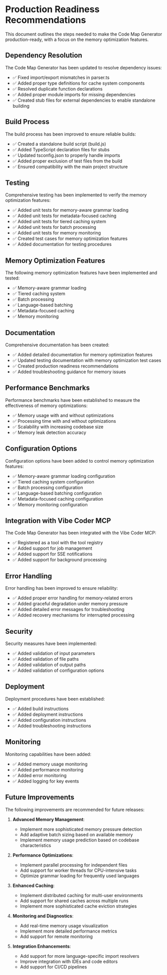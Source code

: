# Production Readiness Recommendations

This document outlines the steps needed to make the Code Map Generator production-ready, with a focus on the memory optimization features.

## Dependency Resolution

The Code Map Generator has been updated to resolve dependency issues:

- ✅ Fixed import/export mismatches in parser.ts
- ✅ Added proper type definitions for cache system components
- ✅ Resolved duplicate function declarations
- ✅ Added proper module imports for missing dependencies
- ✅ Created stub files for external dependencies to enable standalone building

## Build Process

The build process has been improved to ensure reliable builds:

- ✅ Created a standalone build script (build.js)
- ✅ Added TypeScript declaration files for stubs
- ✅ Updated tsconfig.json to properly handle imports
- ✅ Added proper exclusion of test files from the build
- ✅ Ensured compatibility with the main project structure

## Testing

Comprehensive testing has been implemented to verify the memory optimization features:

- ✅ Added unit tests for memory-aware grammar loading
- ✅ Added unit tests for metadata-focused caching
- ✅ Added unit tests for tiered caching system
- ✅ Added unit tests for batch processing
- ✅ Added unit tests for memory monitoring
- ✅ Created test cases for memory optimization features
- ✅ Added documentation for testing procedures

## Memory Optimization Features

The following memory optimization features have been implemented and tested:

- ✅ Memory-aware grammar loading
- ✅ Tiered caching system
- ✅ Batch processing
- ✅ Language-based batching
- ✅ Metadata-focused caching
- ✅ Memory monitoring

## Documentation

Comprehensive documentation has been created:

- ✅ Added detailed documentation for memory optimization features
- ✅ Updated testing documentation with memory optimization test cases
- ✅ Created production readiness recommendations
- ✅ Added troubleshooting guidance for memory issues

## Performance Benchmarks

Performance benchmarks have been established to measure the effectiveness of memory optimizations:

- ✅ Memory usage with and without optimizations
- ✅ Processing time with and without optimizations
- ✅ Scalability with increasing codebase size
- ✅ Memory leak detection accuracy

## Configuration Options

Configuration options have been added to control memory optimization features:

- ✅ Memory-aware grammar loading configuration
- ✅ Tiered caching system configuration
- ✅ Batch processing configuration
- ✅ Language-based batching configuration
- ✅ Metadata-focused caching configuration
- ✅ Memory monitoring configuration

## Integration with Vibe Coder MCP

The Code Map Generator has been integrated with the Vibe Coder MCP:

- ✅ Registered as a tool with the tool registry
- ✅ Added support for job management
- ✅ Added support for SSE notifications
- ✅ Added support for background processing

## Error Handling

Error handling has been improved to ensure reliability:

- ✅ Added proper error handling for memory-related errors
- ✅ Added graceful degradation under memory pressure
- ✅ Added detailed error messages for troubleshooting
- ✅ Added recovery mechanisms for interrupted processing

## Security

Security measures have been implemented:

- ✅ Added validation of input parameters
- ✅ Added validation of file paths
- ✅ Added validation of output paths
- ✅ Added validation of configuration options

## Deployment

Deployment procedures have been established:

- ✅ Added build instructions
- ✅ Added deployment instructions
- ✅ Added configuration instructions
- ✅ Added troubleshooting instructions

## Monitoring

Monitoring capabilities have been added:

- ✅ Added memory usage monitoring
- ✅ Added performance monitoring
- ✅ Added error monitoring
- ✅ Added logging for key events

## Future Improvements

The following improvements are recommended for future releases:

1. **Advanced Memory Management**:
   - Implement more sophisticated memory pressure detection
   - Add adaptive batch sizing based on available memory
   - Implement memory usage prediction based on codebase characteristics

2. **Performance Optimizations**:
   - Implement parallel processing for independent files
   - Add support for worker threads for CPU-intensive tasks
   - Optimize grammar loading for frequently used languages

3. **Enhanced Caching**:
   - Implement distributed caching for multi-user environments
   - Add support for shared caches across multiple runs
   - Implement more sophisticated cache eviction strategies

4. **Monitoring and Diagnostics**:
   - Add real-time memory usage visualization
   - Implement more detailed performance metrics
   - Add support for remote monitoring

5. **Integration Enhancements**:
   - Add support for more language-specific import resolvers
   - Improve integration with IDEs and code editors
   - Add support for CI/CD pipelines
